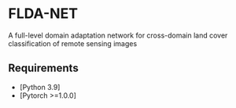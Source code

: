 # FLDA-NET
A full-level domain adaptation network for cross-domain land cover classification of remote sensing images

## Requirements
- [Python 3.9]
- [Pytorch >=1.0.0]

